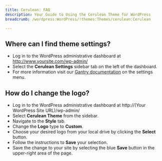 ```yaml
---
title: Cerulean: FAQ
description: Your Guide to Using the Cerulean Theme for WordPress
breadcrumb: /wordpress:WordPress/!themes:Themes/cerulean:Cerulean

---
```


Where can I find theme settings?
-----
* Log in to the WordPress administrative dashboard at http://www.yoursite.com/wp-admin/
* Select the **Cerulean Settings** sidebar tab on the left of the dashboard.
* For more information visit our [Gantry documentation](http://gantry-framework.org/documentation/wordpress/configure/) on the settings menu.

How do I change the logo?
-----

* Log in to the WordPress administrative dashboard at http://(Your WordPress Site URL)/wp-admin/
* Select **Cerulean Theme** from the sidebar.
* Navigate to the **Style** tab.
* Change the **Logo** type to **Custom**.
* Choose your desired logo from your local drive by clicking the **Select** button.
* Follow the instructions to **Save** your selection.
* Save the change to your site by selecting the blue **Save** button in the upper-right area of the page.

[gantry]: http://gantry-framework.org/documentation/wordpress/configure/